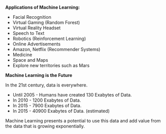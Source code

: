 __Applications of Machine Learning:__

- Facial Recognition
- Virtual Gaming (Random Forest)
- Virtual Reality Headset
- Speech to Text 
- Robotics (Reinforcement Learning)
- Online Advertisements
- Amazon, Netflix (Recommender Systems)
- Medicine
- Space and Maps
- Explore new territories such as Mars


__Machine Learning is the Future__

In the 21st century, data is everywhere. 
- Until 2005 - Humans have created 130 Exabytes of Data.
- In 2010 - 1200 Exabytes of Data.
- In 2015 - 7900 Exabytes of Data.
- In 2015 - 40900 Exabytes of Data. (estimated)

Machine Learning presents a potential to use this data and add value from the data that is growing exponentially.
